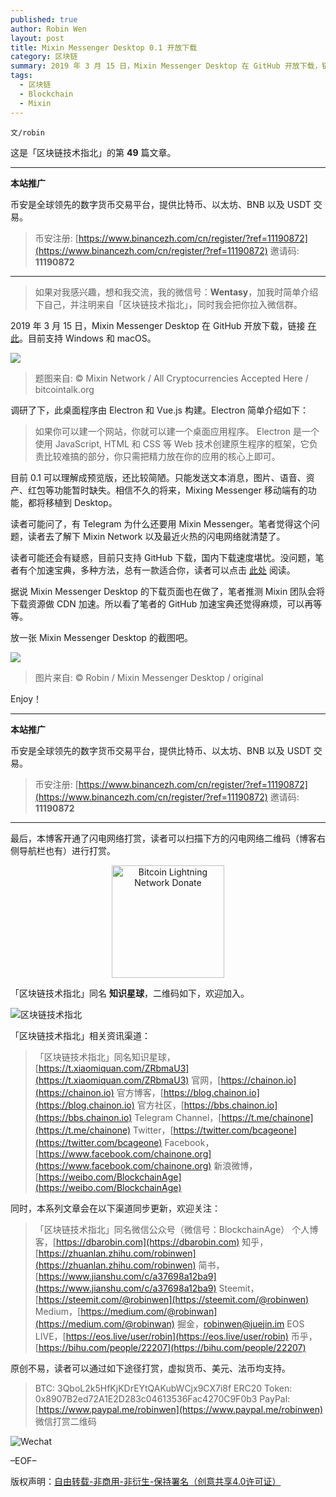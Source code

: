 ```yaml
---
published: true
author: Robin Wen
layout: post
title: Mixin Messenger Desktop 0.1 开放下载
category: 区块链
summary: 2019 年 3 月 15 日，Mixin Messenger Desktop 在 GitHub 开放下载，链接在此。目前支持 Windows 和 macOS。读者可能还会有疑惑，目前只支持 GitHub 下载，国内下载速度堪忧。没问题，笔者有个加速宝典，多种方法，总有一款适合你，读者可以点击此处阅读。据说 Mixin Messenger Desktop 的下载页面也在做了，笔者推测 Mixin 团队会将下载资源做 CDN 加速。所以看了笔者的 GitHub 加速宝典还觉得麻烦，可以再等等。放一张 Mixin Messenger Desktop 的截图吧。
tags:
  - 区块链
  - Blockchain
  - Mixin
---
```


`文/robin`

这是「区块链技术指北」的第 **49** 篇文章。

***

**本站推广**

币安是全球领先的数字货币交易平台，提供比特币、以太坊、BNB 以及 USDT 交易。

> 币安注册: [https://www.binancezh.com/cn/register/?ref=11190872](https://www.binancezh.com/cn/register/?ref=11190872)
> 邀请码: **11190872**

***

> 如果对我感兴趣，想和我交流，我的微信号：**Wentasy**，加我时简单介绍下自己，并注明来自「区块链技术指北」，同时我会把你拉入微信群。

2019 年 3 月 15 日，Mixin Messenger Desktop 在 GitHub 开放下载，链接 [在此](https://github.com/MixinNetwork/desktop-app/releases)。目前支持 Windows 和 macOS。

![](https://cdn.dbarobin.com/fIWTrII.png)

> 题图来自: © Mixin Network / All Cryptocurrencies Accepted Here / bitcointalk.org

调研了下，此桌面程序由 Electron 和 Vue.js 构建。Electron 简单介绍如下：

> 如果你可以建一个网站，你就可以建一个桌面应用程序。 Electron 是一个使用 JavaScript, HTML 和 CSS 等 Web 技术创建原生程序的框架，它负责比较难搞的部分，你只需把精力放在你的应用的核心上即可。

目前 0.1 可以理解成预览版，还比较简陋。只能发送文本消息，图片、语音、资产、红包等功能暂时缺失。相信不久的将来，Mixing Messenger 移动端有的功能，都将移植到 Desktop。

读者可能问了，有 Telegram 为什么还要用 Mixin Messenger。笔者觉得这个问题，读者去了解下 Mixin Network 以及最近火热的闪电网络就清楚了。

读者可能还会有疑惑，目前只支持 GitHub 下载，国内下载速度堪忧。没问题，笔者有个加速宝典，多种方法，总有一款适合你，读者可以点击 [此处](https://dbarobin.com/2017/01/24/github-acceleration-best-practices) 阅读。

据说 Mixin Messenger Desktop 的下载页面也在做了，笔者推测 Mixin 团队会将下载资源做 CDN 加速。所以看了笔者的 GitHub 加速宝典还觉得麻烦，可以再等等。

放一张 Mixin Messenger Desktop 的截图吧。

![](https://cdn.dbarobin.com/TKk9ssY.png)

> 图片来自: © Robin / Mixin Messenger Desktop / original

Enjoy！

***

**本站推广**

币安是全球领先的数字货币交易平台，提供比特币、以太坊、BNB 以及 USDT 交易。

> 币安注册: [https://www.binancezh.com/cn/register/?ref=11190872](https://www.binancezh.com/cn/register/?ref=11190872)
> 邀请码: **11190872**

***

最后，本博客开通了闪电网络打赏，读者可以扫描下方的闪电网络二维码（博客右侧导航栏也有）进行打赏。

<center><img title="Bitcoin Lightning Network Donate" width="180" height="180" src="https://lnd.hoo.com/api/generate?openid=TruSwjrK2q57V484Tf0u&isimg=1" alt="Bitcoin Lightning Network Donate"/></center>

「区块链技术指北」同名 **知识星球**，二维码如下，欢迎加入。

![区块链技术指北](https://cdn.dbarobin.com/3YzonTR.png)

「区块链技术指北」相关资讯渠道：

> 「区块链技术指北」同名知识星球，[https://t.xiaomiquan.com/ZRbmaU3](https://t.xiaomiquan.com/ZRbmaU3)
> 官网，[https://chainon.io](https://chainon.io)
> 官方博客，[https://blog.chainon.io](https://blog.chainon.io)
> 官方社区，[https://bbs.chainon.io](https://bbs.chainon.io)
> Telegram Channel，[https://t.me/chainone](https://t.me/chainone)
> Twitter，[https://twitter.com/bcageone](https://twitter.com/bcageone)
> Facebook，[https://www.facebook.com/chainone.org](https://www.facebook.com/chainone.org)
> 新浪微博，[https://weibo.com/BlockchainAge](https://weibo.com/BlockchainAge)

同时，本系列文章会在以下渠道同步更新，欢迎关注：

> 「区块链技术指北」同名微信公众号（微信号：BlockchainAge）
> 个人博客，[https://dbarobin.com](https://dbarobin.com)
> 知乎，[https://zhuanlan.zhihu.com/robinwen](https://zhuanlan.zhihu.com/robinwen)
> 简书，[https://www.jianshu.com/c/a37698a12ba9](https://www.jianshu.com/c/a37698a12ba9)
> Steemit，[https://steemit.com/@robinwen](https://steemit.com/@robinwen)
> Medium，[https://medium.com/@robinwan](https://medium.com/@robinwan)
> 掘金，[robinwen@juejin.im](https://juejin.im/user/5673ccae60b2260ee435f89a/posts)
> EOS LIVE，[https://eos.live/user/robin](https://eos.live/user/robin)
> 币乎，[https://bihu.com/people/22207](https://bihu.com/people/22207)

原创不易，读者可以通过如下途径打赏，虚拟货币、美元、法币均支持。

> BTC: 3QboL2k5HfKjKDrEYtQAKubWCjx9CX7i8f
> ERC20 Token: 0x8907B2ed72A1E2D283c04613536Fac4270C9F0b3
> PayPal: [https://www.paypal.me/robinwen](https://www.paypal.me/robinwen)
> 微信打赏二维码

![Wechat](https://cdn.dbarobin.com/SzoNl5b.jpg)

–EOF–

版权声明：[自由转载-非商用-非衍生-保持署名（创意共享4.0许可证）](http://creativecommons.org/licenses/by-nc-nd/4.0/deed.zh)
